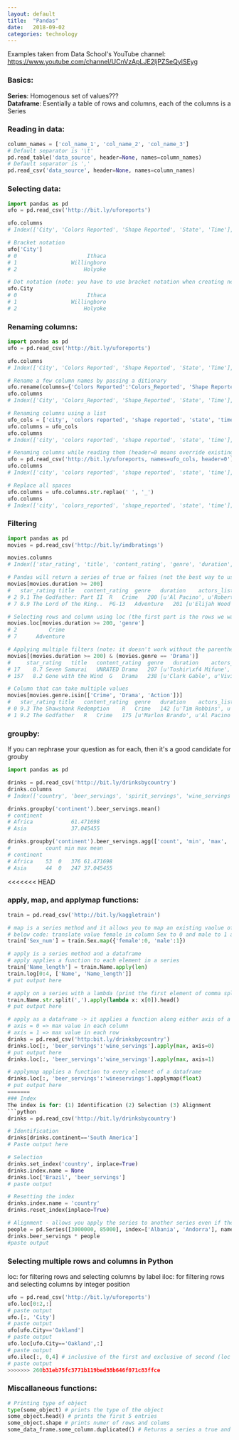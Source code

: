 ```yaml
---
layout: default
title:  "Pandas"
date:   2018-09-02 
categories: technology
---
```


Examples taken from Data School's YouTube channel:  
https://www.youtube.com/channel/UCnVzApLJE2ljPZSeQylSEyg

### Basics:  
<b>Series</b>: Homogenous set of values???  
<b>Dataframe</b>: Esentially a table of rows and columns, each of the columns is a Series

### Reading in data:
```python
column_names = ['col_name_1', 'col_name_2', 'col_name_3']
# Default separator is '\t'
pd.read_table('data_source', header=None, names=column_names)
# Default separator is ','
pd.read_csv('data_source', header=None, names=column_names)
```

### Selecting data:
```python
import pandas as pd
ufo = pd.read_csv('http://bit.ly/uforeports')

ufo.columns
# Index(['City', 'Colors Reported', 'Shape Reported', 'State', 'Time'], dtype='object')

# Bracket notation
ufo['City'] 
# 0                      Ithaca
# 1                 Willingboro
# 2                     Holyoke  

# Dot notation (note: you have to use bracket notation when creating new column/series)
ufo.City 
# 0                      Ithaca
# 1                 Willingboro
# 2                     Holyoke  
```

### Renaming columns:
```python
import pandas as pd
ufo = pd.read_csv('http://bit.ly/uforeports')

ufo.columns
# Index(['City', 'Colors Reported', 'Shape Reported', 'State', 'Time'], dtype='object')

# Rename a few column names by passing a ditionary
ufo.rename(columns={'Colors Reported':'Colors_Reported', 'Shape Reported':'Shape_Reported'}, inplace=True)	
ufo.columns
# Index(['City', 'Colors_Reported', 'Shape_Reported', 'State', 'Time'], dtype='object')

# Renaming columns using a list
ufo_cols = ['city', 'colors reported', 'shape reported', 'state', 'time']
ufo.columns = ufo_cols
ufo.columns
# Index(['city', 'colors reported', 'shape reported', 'state', 'time'], dtype='object')

# Renaming columns while reading them (header=0 means override existing column names)
ufo = pd.read_csv('http://bit.ly/uforeports, names=ufo_cols, header=0')
ufo.columns
# Index(['city', 'colors reported', 'shape reported', 'state', 'time'], dtype='object')

# Replace all spaces 
ufo.columns = ufo.columns.str.replae(' ', '_')
ufo.columns
# Index(['city', 'colors_reported', 'shape_reported', 'state', 'time'], dtype='object')
```

### Filtering
```python
import pandas as pd
movies = pd.read_csv('http://bit.ly/imdbratings')

movies.columns
# Index(['star_rating', 'title', 'content_rating', 'genre', 'duration', 'actors_list'], dtype='object')

# Pandas will return a series of true or falses (not the best way to use brackets???)
movies[movies.duration >= 200]
#   star_rating	title	content_rating	genre	duration	actors_list
# 2 9.1	The Godfather: Part II	R	Crime	200	[u'Al Pacino', u'Robert De Niro', u'Robert Duv...
# 7 8.9	The Lord of the Ring..	PG-13	Adventure	201	[u'Elijah Wood', u'Viggo Mortensen', u'Ian McK...

# Selecting rows and column using loc (the first part is the rows we want and the second part is the columns)
movies.loc[movies.duration >= 200, 'genre']
# 2          Crime
# 7      Adventure

# Applying multiple filters (note: it doesn't work without the parentheses or &)
movies[(movies.duration >= 200) & (movies.genre == 'Drama')]
#     star_rating	title	content_rating	genre	duration	actors_list
# 17	8.7	Seven Samurai	UNRATED	Drama	207	[u'Toshir\xf4 Mifune', u'Takashi Shimura', u'K...
# 157	8.2	Gone with the Wind	G	Drama	238	[u'Clark Gable', u'Vivien Leigh', u'Thomas Mit...

# Column that can take multiple values
movies[movies.genre.isin(['Crime', 'Drama', 'Action'])]
#	star_rating	title	content_rating	genre	duration	actors_list
# 0	9.3	The Shawshank Redemption	R	Crime	142	[u'Tim Robbins', u'Morgan Freeman', u'Bob Gunt...
# 1	9.2	The Godfather	R	Crime	175	[u'Marlon Brando', u'Al Pacino', u'James Caan']
```

### groupby:
If you can rephrase your question as for each, then it's a good candidate for grouby
```python
import pandas as pd

drinks = pd.read_csv('http://bit.ly/drinksbycountry')
drinks.columns
# Index(['country', 'beer_servings', 'spirit_servings', 'wine_servings', 'total_litres_of_pure_alcohol', 'continent'], dtype='object')

drinks.groupby('continent').beer_servings.mean()
# continent
# Africa            61.471698
# Asia              37.045455

drinks.groupby('continent').beer_servings.agg(['count', 'min', 'max', 'mean'])
#	       	count min max mean
# continent				
# Africa	53	0	376	61.471698
# Asia		44	0	247	37.045455
```

<<<<<<< HEAD
### apply, map, and applymap functions:

```python
train = pd.read_csv('http://bit.ly/kaggletrain')

# map is a series method and it allows you to map an existing vaolue of a series to a different set of values
# below code: translate value female in column Sex to 0 and male to 1 and assign it to column Sex_num
train['Sex_num'] = train.Sex.map({'female':0, 'male':1})

# apply is a series method and a dataframe
# apply applies a function to each element in a series
train['Name_length'] = train.Name.apply(len)
train.log[0:4, ['Name', 'Name_length']]
# put output here

# apply on a series with a lambda (print the first element of comma split list)
train.Name.str.split(',').apply(lambda x: x[0]).head()
# put output here

# apply as a dataframe -> it applies a function along either axis of a dataframe
# axis = 0 => max value in each column
# axis = 1 => max value in each row
drinks = pd.read_csv('http:bit.ly/drinksbycountry')
drinks.loc[:, 'beer_servings':'wine_servings'].apply(max, axis=0)
# put output here
drinks.loc[:, 'beer_servings':'wine_servings'].apply(max, axis=1)

# applymap applies a function to every element of a dataframe
drinks.loc[:, 'beer_servings':'wineservings'].applymap(float)
# put output here
=======
### Index
The index is for: (1) Identification (2) Selection (3) Alignment
```python
drinks = pd.read_csv('http://bit.ly/drinksbycountry')

# Identification
drinks[drinks.continent=='South America']
# Paste output here

# Selection
drinks.set_index('country', inplace=True)
drinks.index.name = None
drinks.loc['Brazil', 'beer_servings']
# paste output

# Resetting the index
drinks.index.name = 'country'
drinks.reset_index(inplace=True)

# Alignment - allows you apply the series to another series even if they're not the same length as long as the index matches
people = pd.Series([3000000, 85000], index=['Albania', 'Andorra'], name='population')
drinks.beer_servings * people
#paste output
```

### Selecting multiple rows and columns in Python
loc: for filtering rows and selecting columns by label 
iloc: for filtering rows and selecting columns by integer position
```python
ufo = pd.read_csv('http://bit.ly/uforeports')
ufo.loc[0:2,:]
# paste output
ufo.[:, 'City']
# paste output
ufo[ufo.City=='Oakland']
# paste output
ufo.loc[ufo.City=='Oakland',:]
# paste output
ufo.iloc[:, 0,4] # inclusive of the first and exclusive of second (loc is inclusive for both)
# paste output
>>>>>>> 260b31eb75fc3771b119bed38b646f071c83ffce
```

### Miscallaneous functions:
```python
# Printing type of object
type(some_object) # prints the type of the object
some_object.head() # prints the first 5 entries
some_object.shape # prints numer of rows and colums
some_data_frame.some_column.duplicated() # Returns a series a true and falses (true if it's a duplicate entry)
```
